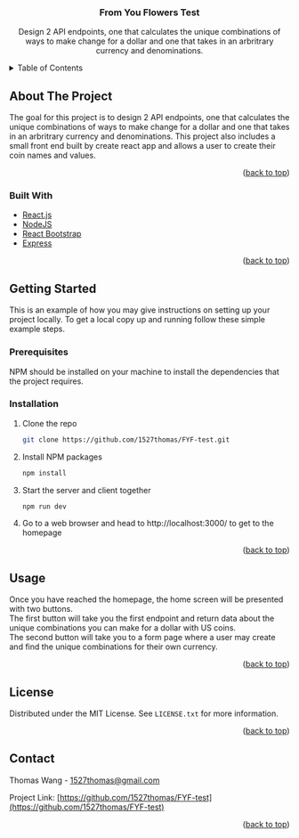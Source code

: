 <h3 align="center">From You Flowers Test</h3>

  <p align="center">
    Design 2 API endpoints, one that calculates the unique combinations of ways to make change for a dollar and one that takes in an arbritrary currency and denominations.
    <br />
  </p>
</div>



<!-- TABLE OF CONTENTS -->
<details>
  <summary>Table of Contents</summary>
  <ol>
    <li>
      <a href="#about-the-project">About The Project</a>
      <ul>
        <li><a href="#built-with">Built With</a></li>
      </ul>
    </li>
    <li>
      <a href="#getting-started">Getting Started</a>
      <ul>
        <li><a href="#prerequisites">Prerequisites</a></li>
        <li><a href="#installation">Installation</a></li>
      </ul>
    </li>
    <li><a href="#usage">Usage</a></li>
    <li><a href="#roadmap">Roadmap</a></li>
    <li><a href="#contributing">Contributing</a></li>
    <li><a href="#license">License</a></li>
    <li><a href="#contact">Contact</a></li>
    <li><a href="#acknowledgments">Acknowledgments</a></li>
  </ol>
</details>



<!-- ABOUT THE PROJECT -->
## About The Project

The goal for this project is to design 2 API endpoints, 
one that calculates the unique combinations of ways to make change for a dollar and one that takes in an arbritrary currency and denominations.
This project also includes a small front end built by create react app and allows a user to create their coin names and values.

<p align="right">(<a href="#top">back to top</a>)</p>



### Built With

* [React.js](https://reactjs.org/)
* [NodeJS](https://nodejs.org/en/)
* [React Bootstrap](https://react-bootstrap.github.io/)
* [Express](https://expressjs.com/)

<p align="right">(<a href="#top">back to top</a>)</p>



<!-- GETTING STARTED -->
## Getting Started

This is an example of how you may give instructions on setting up your project locally.
To get a local copy up and running follow these simple example steps.

### Prerequisites

NPM should be installed on your machine to install the dependencies that the project requires.

### Installation

1. Clone the repo
   ```sh
   git clone https://github.com/1527thomas/FYF-test.git
   ```
2. Install NPM packages
   ```sh
   npm install
   ```
3. Start the server and client together
   ```sh
   npm run dev
   ```
4. Go to a web browser and head to http://localhost:3000/ to get to the homepage

<p align="right">(<a href="#top">back to top</a>)</p>

<!-- USAGE EXAMPLES -->
## Usage

Once you have reached the homepage, the home screen will be presented with two buttons. </br>
The first button will take you the first endpoint and return data about the unique combinations you can make for a dollar with US coins. </br>
The second button will take you to a form page where a user may create and find the unique combinations for their own currency.



<p align="right">(<a href="#top">back to top</a>)</p>

<!-- LICENSE -->
## License

Distributed under the MIT License. See `LICENSE.txt` for more information.

<p align="right">(<a href="#top">back to top</a>)</p>



<!-- CONTACT -->
## Contact

Thomas Wang - 1527thomas@gmail.com

Project Link: [https://github.com/1527thomas/FYF-test](https://github.com/1527thomas/FYF-test)

<p align="right">(<a href="#top">back to top</a>)</p>
